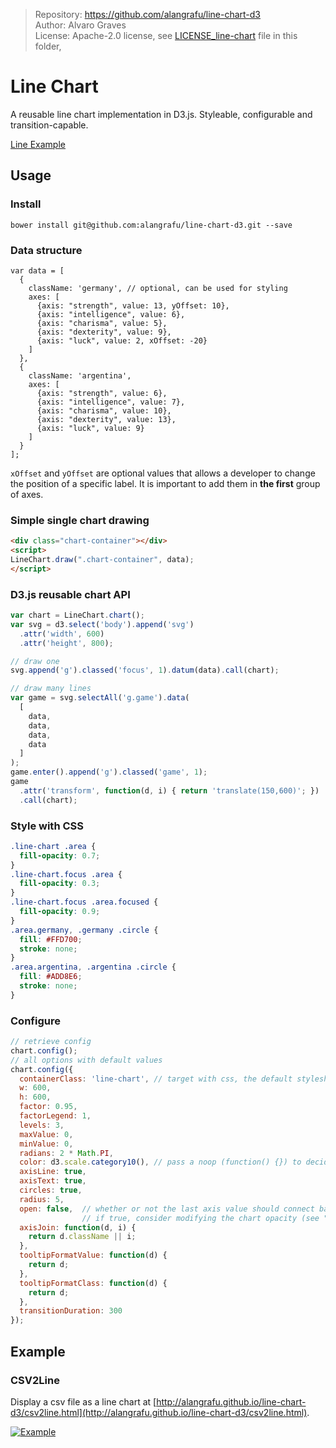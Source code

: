 > Repository: https://github.com/alangrafu/line-chart-d3 <br>
> Author: Alvaro Graves <br>
> License: Apache-2.0 license, see [LICENSE_line-chart](./LICENSE_line-chart) file in this folder,

# Line Chart
A reusable line chart implementation in D3.js. Styleable, configurable and transition-capable.

[Line Example](http://bl.ocks.org/tpreusse/2bc99d74a461b8c0acb1)

## Usage

### Install
`bower install git@github.com:alangrafu/line-chart-d3.git --save`

### Data structure
```
var data = [
  {
    className: 'germany', // optional, can be used for styling
    axes: [
      {axis: "strength", value: 13, yOffset: 10},
      {axis: "intelligence", value: 6},
      {axis: "charisma", value: 5},  
      {axis: "dexterity", value: 9},  
      {axis: "luck", value: 2, xOffset: -20}
    ]
  },
  {
    className: 'argentina',
    axes: [
      {axis: "strength", value: 6},
      {axis: "intelligence", value: 7},
      {axis: "charisma", value: 10},  
      {axis: "dexterity", value: 13},  
      {axis: "luck", value: 9}
    ]
  }
];
```

`xOffset` and `yOffset` are optional values that allows a developer to change the position of a specific label. It is important to add them in **the first** group of axes.

### Simple single chart drawing
```html
<div class="chart-container"></div>
<script>
LineChart.draw(".chart-container", data);
</script>
```

### D3.js reusable chart API
```javascript
var chart = LineChart.chart();
var svg = d3.select('body').append('svg')
  .attr('width', 600)
  .attr('height', 800);

// draw one
svg.append('g').classed('focus', 1).datum(data).call(chart);

// draw many lines
var game = svg.selectAll('g.game').data(
  [
    data,
    data,
    data,
    data
  ]
);
game.enter().append('g').classed('game', 1);
game
  .attr('transform', function(d, i) { return 'translate(150,600)'; })
  .call(chart);
```

### Style with CSS
```css
.line-chart .area {
  fill-opacity: 0.7;
}
.line-chart.focus .area {
  fill-opacity: 0.3;
}
.line-chart.focus .area.focused {
  fill-opacity: 0.9;
}
.area.germany, .germany .circle {
  fill: #FFD700;
  stroke: none;
}
.area.argentina, .argentina .circle {
  fill: #ADD8E6;
  stroke: none;
}
```

### Configure
```javascript
// retrieve config
chart.config();
// all options with default values
chart.config({
  containerClass: 'line-chart', // target with css, the default stylesheet targets .line-chart
  w: 600,
  h: 600,
  factor: 0.95,
  factorLegend: 1,
  levels: 3,
  maxValue: 0,
  minValue: 0,
  radians: 2 * Math.PI,
  color: d3.scale.category10(), // pass a noop (function() {}) to decide color via css
  axisLine: true,
  axisText: true,
  circles: true,
  radius: 5,
  open: false,  // whether or not the last axis value should connect back to the first axis value
                // if true, consider modifying the chart opacity (see "Style with CSS" section above)
  axisJoin: function(d, i) {
    return d.className || i;
  },
  tooltipFormatValue: function(d) {
    return d;
  },
  tooltipFormatClass: function(d) {
    return d;
  },
  transitionDuration: 300
});
```

## Example
### CSV2Line

Display a csv file as a line chart at [http://alangrafu.github.io/line-chart-d3/csv2line.html](http://alangrafu.github.io/line-chart-d3/csv2line.html).


[![Example](https://rawgit.com/tpreusse/line-chart-d3/master/example/demo.svg)](http://bl.ocks.org/tpreusse/2bc99d74a461b8c0acb1)


